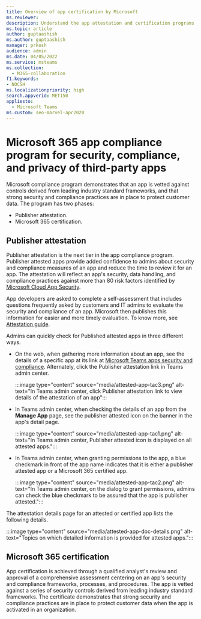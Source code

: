 ```yaml
---
title: Overview of app certification by Microsoft
ms.reviewer: 
description: Understand the app attestation and certification programs for Teams apps.
ms.topic: article
author: guptaashish
ms.author: guptaashish
manager: prkosh
audience: admin
ms.date: 04/05/2022
ms.service: msteams
ms.collection: 
  - M365-collaboration
f1.keywords:
- NOCSH
ms.localizationpriority: high
search.appverid: MET150
appliesto: 
  - Microsoft Teams
ms.custom: seo-marvel-apr2020
---
```

# Microsoft 365 app compliance program for security, compliance, and privacy of third-party apps

Microsoft compliance program demonstrates that an app is vetted against controls derived from leading industry standard frameworks, and that strong security and compliance practices are in place to protect customer data. The program has two phases:

* Publisher attestation.
* Microsoft 365 certification.

## Publisher attestation

Publisher attestation is the next tier in the app compliance program. Publisher attested apps provide added confidence to admins about security and compliance measures of an app and reduce the time to review it for an app. The attestation will reflect an app's security, data handling, and compliance practices against more than 80 risk factors identified by [Microsoft Cloud App Security](https://www.microsoft.com/microsoft-365/enterprise-mobility-security/cloud-app-security).

App developers are asked to complete a self-assessment that includes questions frequently asked by customers and IT admins to evaluate the security and compliance of an app. Microsoft then publishes this information for easier and more timely evaluation. To know more, see [Attestation guide](/microsoft-365-app-certification/docs/enterprise-app-attestation-guide).

Admins can quickly check for Published attested apps in three different ways.

* On the web, when gathering more information about an app, see the details of a specific app at its link at [Microsoft Teams apps security and compliance](/microsoft-365-app-certification/teams/teams-apps). Alternately, click the Publisher attestation link in Teams admin center.

  :::image type="content" source="media/attested-app-tac3.png" alt-text="In Teams admin center, click Publisher attestation link to view details of the attestation of an app":::

* In Teams admin center, when checking the details of an app from the **Manage App** page, see the publisher attested icon on the banner in the app's detail page.

  :::image type="content" source="media/attested-app-tac1.png" alt-text="In Teams admin center, Publisher attested icon is displayed on all attested apps.":::

* In Teams admin center, when granting permissions to the app, a blue checkmark in front of the app name indicates that it is either a publisher attested app or a Microsoft 365 certified app.

   :::image type="content" source="media/attested-app-tac2.png" alt-text="In Teams admin center, on the dialog to grant permissions, admins can check the blue checkmark to be assured that the app is publisher attested.":::

The attestation details page for an attested or certified app lists the following details.

:::image type="content" source="media/attested-app-doc-details.png" alt-text="Topics on which detailed information is provided for attested apps.":::

## Microsoft 365 certification

App certification is achieved through a qualified analyst's review and approval of a comprehensive assessment centering on an app's security and compliance frameworks, processes, and procedures. The app is vetted against a series of security controls derived from leading industry standard frameworks. The certificate demonstrates that strong security and compliance practices are in place to protect customer data when the app is activated in an organization.

<!--- TBD: Parking some content for later review. Check if this content needs to be published.

We also have a few more quality and security checks for apps. We have launched Microsoft Cloud App Security (MCAS) program for the customer who have E5 or EMS license, where we rate risk for your cloud apps based on regulatory certification, industry standards, and best practices. We are also working on an Apps Quality Score system (launching soon) for all apps on Teams platform, and you will be able to check an app’s quality score quickly on Teams Store.

--->
